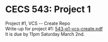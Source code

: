 # CECS 543: Project 1
Project #1, VCS -- Create Repo </br>
Write-up for project #1: [543-p1-vcs-create.pdf](/543-p1-vcs-create.pdf) </br>
It is due by 11pm Saturday March 2nd. </br>
